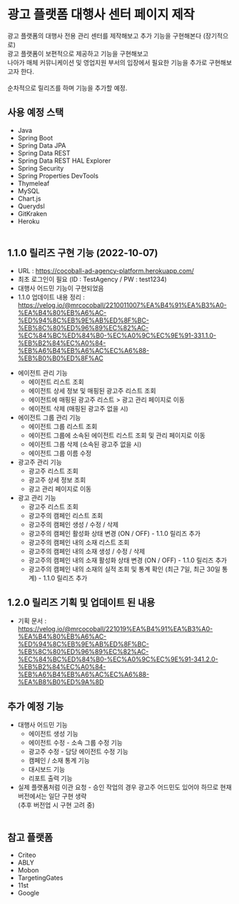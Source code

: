 # 광고 플랫폼 대행사 센터 페이지 제작

광고 플랫폼의 대행사 전용 관리 센터를 제작해보고 추가 기능을 구현해본다 (장기적으로) </br>
광고 플랫폼이 보편적으로 제공하고 기능을 구현해보고 </br>
나아가 매체 커뮤니케이션 및 영업지원 부서의 입장에서 필요한 기능을 추가로 구현해보고자 한다. </br></br>
순차적으로 릴리즈를 하며 기능을 추가할 예정.

## 사용 예정 스택

* Java
* Spring Boot
* Spring Data JPA
* Spring Data REST
* Spring Data REST HAL Explorer
* Spring Security
* Spring Properties DevTools
* Thymeleaf
* MySQL
* Chart.js
* Querydsl
* GitKraken
* Heroku </br></br>

## 1.1.0 릴리즈 구현 기능 (2022-10-07)
- URL : https://cocoball-ad-agency-platform.herokuapp.com/
- 최초 로그인이 필요 (ID : TestAgency / PW : test1234)
- 대행사 어드민 기능이 구현되었음
- 1.1.0 업데이트 내용 정리 : https://velog.io/@mrcocoball/2210011007%EA%B4%91%EA%B3%A0-%EA%B4%80%EB%A6%AC-%ED%94%8C%EB%9E%AB%ED%8F%BC-%EB%8C%80%ED%96%89%EC%82%AC-%EC%84%BC%ED%84%B0-%EC%A0%9C%EC%9E%91-331.1.0-%EB%B2%84%EC%A0%84-%EB%A6%B4%EB%A6%AC%EC%A6%88-%EB%B0%B0%ED%8F%AC

* 에이전트 관리 기능
   * 에이전트 리스트 조회
   * 에이전트 상세 정보 및 매핑된 광고주 리스트 조회
   * 에이전트에 매핑된 광고주 리스트 > 광고 관리 페이지로 이동
   * 에이전트 삭제 (매핑된 광고주 없을 시)
* 에이전트 그룹 관리 기능
   * 에이전트 그룹 리스트 조회
   * 에이전트 그룹에 소속된 에이전트 리스트 조회 및 관리 페이지로 이동
   * 에이전트 그룹 삭제 (소속된 광고주 없을 시)
   * 에이전트 그룹 이름 수정
* 광고주 관리 기능
   * 광고주 리스트 조회
   * 광고주 상세 정보 조회
   * 광고 관리 페이지로 이동
* 광고 관리 기능
   * 광고주 리스트 조회
   * 광고주의 캠페인 리스트 조회
   * 광고주의 캠페인 생성 / 수정 / 삭제
   * 광고주의 캠페인 활성화 상태 변경 (ON / OFF) - 1.1.0 릴리즈 추가
   * 광고주의 캠페인 내의 소재 리스트 조회
   * 광고주의 캠페인 내의 소재 생성 / 수정 / 삭제
   * 광고주의 캠페인 내의 소재 활성화 상태 변경 (ON / OFF) - 1.1.0 릴리즈 추가
   * 광고주의 캠페인 내의 소재의 실적 조회 및 통계 확인 (최근 7일, 최근 30일 통계) - 1.1.0 릴리즈 추가

## 1.2.0 릴리즈 기획 및 업데이트 된 내용
- 기획 문서 : https://velog.io/@mrcocoball/221019%EA%B4%91%EA%B3%A0-%EA%B4%80%EB%A6%AC-%ED%94%8C%EB%9E%AB%ED%8F%BC-%EB%8C%80%ED%96%89%EC%82%AC-%EC%84%BC%ED%84%B0-%EC%A0%9C%EC%9E%91-341.2.0-%EB%B2%84%EC%A0%84-%EB%A6%B4%EB%A6%AC%EC%A6%88-%EA%B8%B0%ED%9A%8D

## 추가 예정 기능
* 대행사 어드민 기능
    * 에이전트 생성 기능
    * 에이전트 수정 - 소속 그룹 수정 기능
    * 광고주 수정 - 담당 에이전트 수정 기능
    * 캠페인 / 소재 통계 기능
    * 대시보드 기능
    * 리포트 출력 기능
* 실제 플랫폼처럼 이관 요청 - 승인 작업의 경우 광고주 어드민도 있어야 하므로 현재 버전에서는 일단 구현 생략 </br>
  (추후 버전업 시 구현 고려 중) </br></br>

## 참고 플랫폼

* Criteo
* ABLY
* Mobon
* TargetingGates
* 11st
* Google
